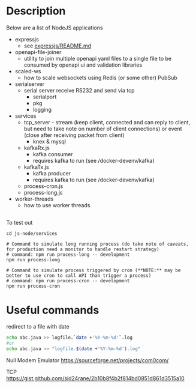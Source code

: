 # Description

Below are a list of NodeJS applications

- expressjs
  - see [expressjs/README.md](expressjs/README.md)
- openapi-file-joiner
  - utility to join multiple openapi yaml files to a single file to be consumed by openapi ui and validation libraries
- scaled-ws
  - how to scale websockets using Redis (or some other) PubSub
- serialserver
  - serial server receive RS232 and send via tcp
    - serialport
    - pkg
    - logging
- services
  - tcp_server - stream (keep client, connected and can reply to client, but need to take note on number of client connections) or event (close after receiving packet from client)
    - knex & mysql
  - kafkaRx.js
    - kafka consumer
    - requires kafka to run (see /docker-devenv/kafka)
  - kafkaTx.js
    - kafka producer
    - requires kafka to run (see /docker-devenv/kafka)
  - process-cron.js
  - process-long.js
- worker-threads
  - how to use worker threads

## 

To test out

```
cd js-node/services

# Command to simulate long running process (do take note of caveats, for production need a monitor to handle restart strategy)
# command: npm run process-long -- development
npm run process-long

# Command to simulate process triggered by cron (**NOTE:** may be better to use cron to call API than trigger a process)
# command: npm run process-cron -- development
npm run process-cron
```




# Useful commands

redirect to a file with date 

```bash
echo abc.java >> logfile.`date +'%Y-%m-%d'`.log
#or
echo abc.java >> "logfile.$(date +'%Y-%m-%d').log"
```

Null Modem Emulator
https://sourceforge.net/projects/com0com/

TCP
https://gist.github.com/sid24rane/2b10b8f4b2f814bd0851d861d3515a10
